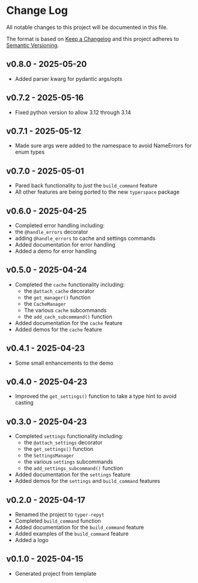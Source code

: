 # Change Log

All notable changes to this project will be documented in this file.

The format is based on [Keep a Changelog](http://keepachangelog.com/)
and this project adheres to [Semantic Versioning](http://semver.org/).


## v0.8.0 - 2025-05-20
- Added parser kwarg for pydantic args/opts

## v0.7.2 - 2025-05-16
- Fixed python version to allow 3.12 through 3.14


## v0.7.1 - 2025-05-12
- Made sure args were added to the namespace to avoid NameErrors for enum types


## v0.7.0 - 2025-05-01
- Pared back functionality to _just_ the `build_command` feature
- All other features are being ported to the new `typerspace` package


## v0.6.0 - 2025-04-25
- Completed error handling including:
 - the `@handle_errors` decorator
 - adding `@handle_errors` to cache and settings commands
- Added documentation for error handling
- Added a demo for error handling


## v0.5.0 - 2025-04-24
- Completed the `cache` functionality including:
  - the `@attach_cache` decorator
  - the `get_manager()` function
  - the `CacheManager`
  - The various `cache` subcommands
  - the `add_cach_subcommand()` function
- Added documentation for the `cache` feature
- Added demos for the `cache` feature


## v0.4.1 - 2025-04-23
- Some small enhancements to the demo


## v0.4.0 - 2025-04-23
- Improved the `get_settings()` function to take a type hint to avoid casting


## v0.3.0 - 2025-04-23
- Completed `settings` functionality including:
  - the `@attach_settings` decorator
  - the `get_settings()` function
  - the `SettingsManager`
  - the various `settings` subcommands
  - the `add_settings_subcommand()` function
- Added documentation for the `settings` feature
- Added demos for the `settings`  and `build_command` features


## v0.2.0 - 2025-04-17
- Renamed the project to `typer-repyt`
- Completed `build_command` function
- Added documentation for the `build_command` feature
- Added examples of the `build_command` feature
- Added a logo


## v0.1.0 - 2025-04-15
- Generated project from template
